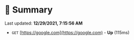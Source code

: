 # 📖 Summary
Last updated: **12/29/2021, 7:15:56 AM**

- `GET` [https://google.com](https://google.com) - **Up** (115ms)
